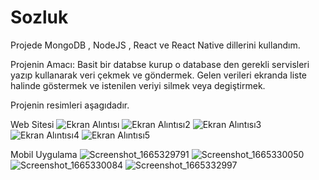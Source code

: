 # Sozluk
Projede MongoDB , NodeJS , React ve React Native dillerini kullandım.


Projenin Amacı: 
Basit bir databse kurup o database den gerekli servisleri yazıp kullanarak veri çekmek ve göndermek.
Gelen verileri ekranda liste halinde göstermek ve istenilen veriyi silmek veya degiştirmek.



Projenin resimleri aşagıdadır.

Web Sitesi
![Ekran Alıntısı](https://user-images.githubusercontent.com/67833471/194768726-22911762-649b-4206-b7a5-302fd37070d0.PNG)
![Ekran Alıntısı2](https://user-images.githubusercontent.com/67833471/194768727-9c545c19-f8b4-44fc-8781-3ad75bd3998a.PNG)
![Ekran Alıntısı3](https://user-images.githubusercontent.com/67833471/194768728-6d96be94-1d48-4abf-a085-7516d4a4211f.PNG)
![Ekran Alıntısı4](https://user-images.githubusercontent.com/67833471/194768729-74c35ce9-b3c5-44f1-9ae3-1a2928a2835f.PNG)
![Ekran Alıntısı5](https://user-images.githubusercontent.com/67833471/194768730-3816ce49-d201-43d0-a37f-9035e75c8668.PNG)

Mobil Uygulama
![Screenshot_1665329791](https://user-images.githubusercontent.com/67833471/194768733-0c27c09f-f442-49a0-b90b-6c596e34c32a.png)
![Screenshot_1665330050](https://user-images.githubusercontent.com/67833471/194768734-b3f97f19-f443-49a1-bbe2-bb9125c52ae4.png)
![Screenshot_1665330084](https://user-images.githubusercontent.com/67833471/194768737-908e0bb7-299c-444b-8b85-36a2f558fae4.png)
![Screenshot_1665332997](https://user-images.githubusercontent.com/67833471/194768738-af5b1bc0-d0ef-4ac6-8655-6810933142e2.png)
